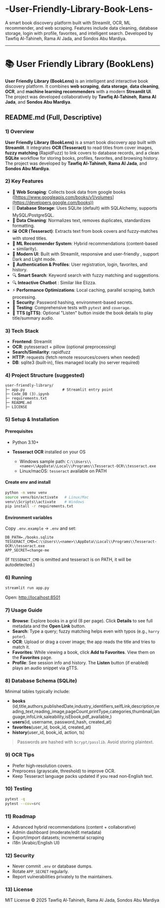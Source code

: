 # -User-Friendly-Library-Book-Lens-
A smart book discovery platform built with Streamlit, OCR, ML recommender, and web scraping. Features include data cleaning, database storage, login with profile, favorites, and intelligent search. Developed by Tawfiq Al-Tahineh, Rama Al Jada, and Sondos Abu Mardiya.


---

# 📚 User Friendly Library (BookLens)

**User Friendly Library (BookLens)** is an intelligent and interactive book discovery platform. It combines **web scraping**, **data storage**, **data cleaning**, **OCR**, and **machine learning recommenders** with a modern **Streamlit UI**. The project was developed collaboratively by **Tawfiq Al-Tahineh**, **Rama Al Jada**, and **Sondos Abu Mardiya**.

## README.md (Full, Descriptive)

### 1) Overview

**User Friendly Library (BookLens)** is a smart book discovery app built with **Streamlit**. It integrates **OCR (Tesseract)** to read titles from cover images, **fuzzy matching** (RapidFuzz) to link covers to database records, and a clean **SQLite** workflow for storing books, profiles, favorites, and browsing history. The project was developed by **Tawfiq Al‑Tahineh**, **Rama Al Jada**, and **Sondos Abu Mardiya**.

### 2) Key Features

* 🔎 **Web Scraping**: Collects book data from google books ([https://www.googleapis.com/books/v1/volumes](https://developers.google.com/books))
* 🗄️ **Database Storage**: Uses SQLite (default) with SQLAlchemy, supports MySQL/PostgreSQL.
* 🧹 **Data Cleaning**: Normalizes text, removes duplicates, standardizes formatting.
* 🖼️ **OCR (Tesseract)**: Extracts text from book covers and fuzzy-matches with stored titles.
* 🤖 **ML Recommender System**: Hybrid recommendations (content-based + similarity).
* 🎨 **Modern UI**: Built with Streamlit, responsive and user-friendly , support Dark and Light mode.
* 👤 **Authentication & Profiles**: User registration, login, favorites, and history.
* 🔍 **Smart Search**: Keyword search with fuzzy matching and suggestions.
* 🔍 **Inteactive Chatbot** : Similar like Elizza.
* ⚡  **Performance Optimizations**: Local caching, parallel scraping, batch processing.
* 🔐 **Security**: Password hashing, environment-based secrets.
* 🧪 **Testing**: Comprehensive tests with `pytest` and `coverage`.
* 🤖 **TTS (gTTS)**: Optional "Listen" button inside the book details to play title/summary audio.

### 3) Tech Stack

* **Frontend**: Streamlit
* **OCR**: pytesseract + pillow (optional preprocessing)
* **Search/Similarity**: rapidfuzz
* **HTTP**: requests (fetch remote resources/covers when needed)
* **DB**: sqlite3 (built‑in), files managed locally (no server required)

### 4) Project Structure (suggested)

```
user-friendly-library/
├─ app.py                 # Streamlit entry point
├─ Code_DB (3).ipynb
├─ requirements.txt
├─ README.md
├─ LICENSE
```

### 5) Setup & Installation

#### Prerequisites

* Python 3.10+
* **Tesseract OCR** installed on your OS

  * Windows sample path: `C:\\Users\\<name>\\AppData\\Local\\Programs\\Tesseract-OCR\\tesseract.exe`
  * Linux/macOS: `tesseract` available on PATH

#### Create env and install

```bash
python -m venv venv
source venv/bin/activate   # Linux/Mac
venv\\Scripts\\activate    # Windows
pip install -r requirements.txt
```

#### Environment variables

Copy `.env.example` → `.env` and set:

```
DB_PATH=./books.sqlite
TESSERACT_CMD=C:\\Users\\<name>\\AppData\\Local\\Programs\\Tesseract-OCR\\tesseract.exe
APP_SECRET=change-me
```

(If `TESSERACT_CMD` is omitted and tesseract is on PATH, it will be autodetected.)

### 6) Running

```bash
streamlit run app.py
```

Open: [http://localhost:8501](http://localhost:8501)

### 7) Usage Guide

* **Browse**: Explore books in a grid (8 per page). Click **Details** to see full metadata and the **Open Link** button.
* **Search**: Type a query; fuzzy matching helps even with typos (e.g., `harry poter`).
* **OCR**: Upload or drag a cover image; the app reads the title and tries to match it.
* **Favorites**: While viewing a book, click **Add to Favorites**. View them on the **Favorites** page.
* **Profile**: See session info and history. The **Listen** button (if enabled) plays an audio snippet via gTTS.

### 8) Database Schema (SQLite)

Minimal tables typically include:

* **books** (id,title,authors,publishedDate,industry_identifiers,selfLink,description,reading_text,reading_image,pageCount,printType,categories,thumbnail,language,infoLink,saleability,isEbook,pdf_available,)
* **users**(id, username, password\_hash, created\_at)
* **favorites**(user\_id, book\_id, created\_at)
* **history**(user\_id, book\_id, action, ts)

> Passwords are hashed with `bcrypt/passlib`. Avoid storing plaintext.

### 9) OCR Tips

* Prefer high‑resolution covers.
* Preprocess (grayscale, threshold) to improve OCR.
* Keep Tesseract language packs updated if you read non‑English text.

### 10) Testing

```bash
pytest -q
pytest --cov=src
```

### 11) Roadmap

* Advanced hybrid recommendations (content + collaborative)
* Admin dashboard (moderate/edit metadata)
* Export/import datasets; incremental scraping
* i18n (Arabic/English UI)



### 12) Security

* Never commit `.env` or database dumps.
* Rotate `APP_SECRET` regularly.
* Report vulnerabilities privately to the maintainers.

### 13) License

MIT License © 2025 Tawfiq Al‑Tahineh, Rama Al Jada, Sondos Abu Mardiya
